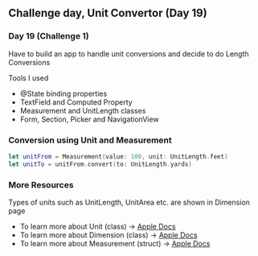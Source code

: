 ## Challenge day, Unit Convertor (Day 19)

### Day 19 (Challenge 1)
Have to build an app to handle unit conversions and decide to do Length Conversions 

Tools I used
- @State binding properties 
- TextField and Computed Property
- Measurement and UnitLength classes 
- Form, Section, Picker and NavigationView 

### Conversion using Unit and Measurement  
```swift
let unitFrom = Measurement(value: 100, unit: UnitLength.feet)
let unitTo = unitFrom.convert(to: UnitLength.yards)
```

### More Resources 
Types of units such as UnitLength, UnitArea etc. are shown in Dimension page
- To learn more about Unit (class) -> [Apple Docs](https://developer.apple.com/documentation/foundation/unit)
- To learn more about Dimension (class) -> [Apple Docs](https://developer.apple.com/documentation/foundation/dimension)
- To learn more about Measurement (struct) -> [Apple Docs](https://developer.apple.com/documentation/foundation/measurement) 
